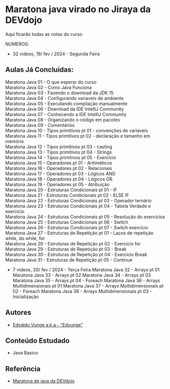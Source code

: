 # Maratona java virado no Jiraya da DEVdojo

Aqui ficarão todas as notas do curso

NUMEROS:

- 32 videos, 19/ fev / 2024 - Segunda Feira

## Aulas Já Concluidas:

Maratona Java 01 - O que esperar do curso <br>
Maratona Java 02 - Como Java Funciona <br>
Maratona Java 03 - Fazendo o download da JDK 15 <br>
Maratona Java 04 - Configurando variaveis de ambiente <br>
Maratona Java 05 - Executando compilação manualmente <br> 
Maratona Java 06 - Download da IDE IntelliJ Community <br>
Maratona Java 07 - Conhecendo a IDE IntelliJ Community <br>
Maratona Java 08 - Organizando o código em pacotes <br>
Maratona Java 09 - Comentários <br>
Maratona Java 10 - Tipos primitivos pt 01 - convenções de variáveis <br>
Maratona Java 11 - Tipos primitivos pt 02 - declaração e tamanho em memória <br>
Maratona Java 12 - Tipos primitivos pt 03 - casting <br>
Maratona Java 13 - Tipos primitivos pt 04 - Strings <br>
Maratona Java 14 - Tipos primitivos pt 05 - Exercício <br>
Maratona Java 15 - Operadores pt 01 - Aritiméticos <br>
Maratona Java 16 - Operadores pt 02 - Relacionais <br>
Maratona Java 17 - Operadores pt 03 - Lógicos AND <br>
Maratona Java 18 - Operadores pt 04 - Lógicos OR <br>
Maratona Java 19 - Operadores pt 05 - Atribuição <br>
Maratona Java 20 - Estruturas Condicionais pt 01 - IF <br>
Maratona Java 21 - Estruturas Condicionais pt 02 - ELSE IF <br>
Maratona Java 22 - Estruturas Condicionais pt 03 - Operador ternário <br>
Maratona Java 23 - Estruturas Condicionais pt 04 - Tabela Verdade e exercício <br>
Maratona Java 24 - Estruturas Condicionais pt 05 - Resolução do exercícios <br>
Maratona Java 25 - Estruturas Condicionais pt 06 - Switch <br>
Maratona Java 26 - Estruturas Condicionais pt 07 - Switch exercício <br>
Maratona Java 27 - Estruturas de Repetição pt 01 - Laços de repetição while, do while, for <br>
Maratona Java 28 - Estruturas de Repetição pt 02 - Exercício for <br>
Maratona Java 29 - Estruturas de Repetição pt 03 - Break <br>
Maratona Java 30 - Estruturas de Repetição pt 04 - Exercício Break <br>
Maratona Java 31 - Estruturas de Repetição pt 05 - Continue <br>


- 7 videos, 20/ fev / 2024 - Terça Feira
Maratona Java 32 - Arrays pt 01
Maratona Java 33 - Arrays pt 02
Maratona Java 34 - Arrays pt 03
Maratona Java 35 - Arrays pt 04 - Foreach
Maratona Java 36 - Arrays Multidimensionais pt 01
Maratona Java 37 - Arrays Multidimensionais pt 02 - Foreach
Maratona Java 38 - Arrays Multidimensionais pt 03 - Inicialização


## Autores

- [Edvaldo Vunge a.k.a - "Edvunge"](https://github.com/Edvunge)

## Conteúdo Estudado

- Java Basico

## Referência

- [Maratona de java da DEVdojo](https://www.youtube.com/playlist?list=PL62G310vn6nFIsOCC0H-C2infYgwm8SWW)
